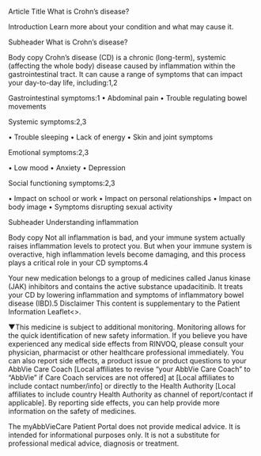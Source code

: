  Article Title	What is Crohn’s disease?

 Introduction	Learn more about your condition and what may cause it.

 Subheader	What is Crohn’s disease?

 Body copy	Crohn’s disease (CD) is a chronic (long-term), systemic (affecting the whole body) disease caused by inflammation within the gastrointestinal tract. It can cause a range of symptoms that can impact your day-to-day life, including:1,2

Gastrointestinal symptoms:1
•	Abdominal pain
•	Trouble regulating bowel movements

Systemic symptoms:2,3

•	Trouble sleeping
•	Lack of energy
•	Skin and joint symptoms

Emotional symptoms:2,3

•	Low mood
•	Anxiety
•	Depression

Social functioning symptoms:2,3

•	Impact on school or work
•	Impact on personal relationships
•	Impact on body image
•	Symptoms disrupting sexual activity

 Subheader	Understanding inflammation

 Body copy	Not all inflammation is bad, and your immune system actually raises inflammation levels to protect you. But when your immune system is overactive, high inflammation levels become damaging, and this process plays a critical role in your CD symptoms.4

Your new medication belongs to a group of medicines called Janus kinase (JAK) inhibitors and contains the active substance upadacitinib. It treats your CD by lowering inflammation and symptoms of inflammatory bowel disease (IBD).5
 Disclaimer	This content is supplementary to the Patient Information Leaflet<<Links to Patient Info Leaflet PDF>>. 

▼This medicine is subject to additional monitoring. Monitoring allows for the quick identification of new safety information. If you believe you have experienced any medical side effects from RINVOQ, please consult your physician, pharmacist or other healthcare professional immediately. You can also report side effects, a product issue or product questions to your AbbVie Care Coach [Local affiliates to revise “your AbbVie Care Coach” to “AbbVie” if Care Coach services are not offered] at [Local affiliates to include contact number/info] or directly to the Health Authority [Local affiliates to include country Health Authority as channel of report/contact if applicable]. By reporting side effects, you can help provide more information on the safety of medicines. 

The myAbbVieCare Patient Portal does not provide medical advice. It is intended for informational purposes only. It is not a substitute for professional medical advice, diagnosis or treatment.
